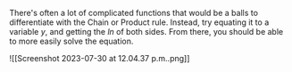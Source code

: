There's often a lot of complicated functions that would be a balls to differentiate with the Chain or Product rule. Instead, try equating it to a variable $y$, and getting the $ln$ of both sides. From there, you should be able to more easily solve the equation. 

![[Screenshot 2023-07-30 at 12.04.37 p.m..png]]
